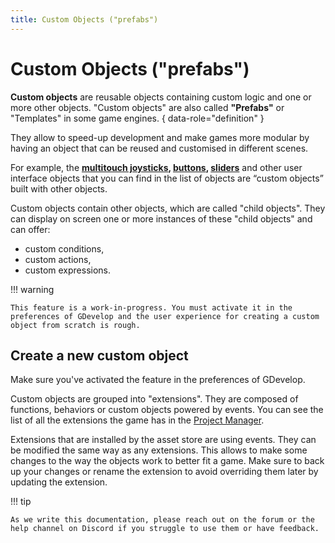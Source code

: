 ```yaml
---
title: Custom Objects ("prefabs")
---
```

# Custom Objects ("prefabs")

**Custom objects** are reusable objects containing custom logic and one or more other objects. "Custom objects" are also called **"Prefabs"** or "Templates" in some game engines.
{ data-role="definition" }

They allow to speed-up development and make games more modular by having an object that can be reused and customised in different scenes.

For example, the **[multitouch joysticks](/gdevelop5/objects/multitouch-joystick), [buttons](/gdevelop5/objects/button), [sliders](/gdevelop5/objects/slider)** and other user interface objects that you can find in the list of objects are “custom objects” built with other objects.

Custom objects contain other objects, which are called "child objects". They can display on screen one or more instances of these "child objects" and can offer:

* custom conditions,
* custom actions,
* custom expressions.

!!! warning

    This feature is a work-in-progress. You must activate it in the preferences of GDevelop and the user experience for creating a custom object from scratch is rough.

## Create a new custom object

Make sure you've activated the feature in the preferences of GDevelop.

Custom objects are grouped into "extensions". They are composed of functions, behaviors or custom objects powered by events. You can see the list of all the extensions the game has in the [Project Manager](/gdevelop5/interface/project-manager).

Extensions that are installed by the asset store are using events. They can be modified the same way as any extensions. This allows to make some changes to the way the objects work to better fit a game. Make sure to back up your changes or rename the extension to avoid overriding them later by updating the extension.

!!! tip

    As we write this documentation, please reach out on the forum or the help channel on Discord if you struggle to use them or have feedback.